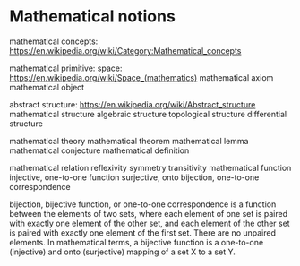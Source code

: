 # Mathematical notions

mathematical concepts: https://en.wikipedia.org/wiki/Category:Mathematical_concepts

mathematical primitive: 
  space: https://en.wikipedia.org/wiki/Space_(mathematics)
mathematical axiom
mathematical object

abstract structure: https://en.wikipedia.org/wiki/Abstract_structure
mathematical structure
algebraic structure
topological structure
differential structure

mathematical theory
  mathematical theorem
  mathematical lemma
  mathematical conjecture
  mathematical definition

mathematical relation
  reflexivity
  symmetry
  transitivity
mathematical function
  injective, one-to-one function
  surjective, onto
  bijection, one-to-one correspondence


bijection, bijective function, or one-to-one correspondence is a function between the elements of two sets, where each element of one set is paired with exactly one element of the other set, and each element of the other set is paired with exactly one element of the first set. There are no unpaired elements. In mathematical terms, a bijective function is a one-to-one (injective) and onto (surjective) mapping of a set X to a set Y.
